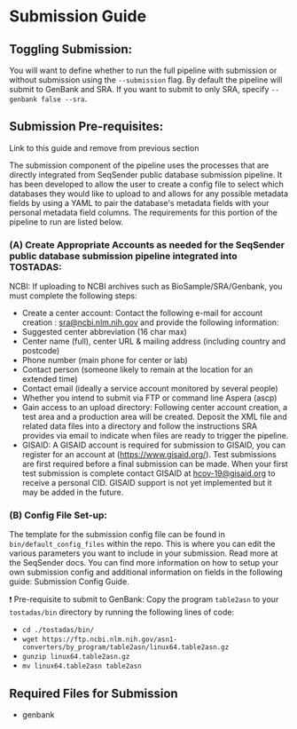 # Submission Guide

## Toggling Submission:
You will want to define whether to run the full pipeline with submission or without submission using the `--submission` flag. By default the pipeline will submit to GenBank and SRA. If you want to submit to only SRA, specify `--genbank false --sra`.

## Submission Pre-requisites:
Link to this guide and remove from previous section

The submission component of the pipeline uses the processes that are directly integrated from SeqSender public database submission pipeline. It has been developed to allow the user to create a config file to select which databases they would like to upload to and allows for any possible metadata fields by using a YAML to pair the database's metadata fields with your personal metadata field columns. The requirements for this portion of the pipeline to run are listed below.

### (A) Create Appropriate Accounts as needed for the SeqSender public database submission pipeline integrated into TOSTADAS:

NCBI: If uploading to NCBI archives such as BioSample/SRA/Genbank, you must complete the following steps:

* Create a center account: Contact the following e-mail for account creation :   sra@ncbi.nlm.nih.gov  and provide the following information:
 * Suggested center abbreviation (16 char max)
 * Center name (full), center URL & mailing address (including country and postcode)
 * Phone number (main phone for center or lab)
 * Contact person (someone likely to remain at the location for an extended time)
 * Contact email (ideally a service account monitored by several people)
 * Whether you intend to submit via FTP or command line Aspera (ascp)
 * Gain access to an upload directory: Following center account creation, a test area and a production area will be created. Deposit the XML file and related data files into a directory and follow the instructions SRA provides via email to indicate when files are ready to trigger the pipeline.
 * GISAID: A GISAID account is required for submission to GISAID, you can register for an account at (https://www.gisaid.org/). Test submissions are first required before a final submission can be made. When your first test submission is complete contact GISAID at hcov-19@gisaid.org to receive a personal CID. GISAID support is not yet implemented but it may be added in the future.

### (B) Config File Set-up:

The template for the submission config file can be found in `bin/default_config_files` within the repo. This is where you can edit the various parameters you want to include in your submission. Read more at the SeqSender docs.
You can find more information on how to setup your own submission config and additional information on fields in the following guide: Submission Config Guide.

❗ Pre-requisite to submit to GenBank: Copy the program `table2asn` to your `tostadas/bin` directory by running the following lines of code:

* `cd ./tostadas/bin/`
* `wget https://ftp.ncbi.nlm.nih.gov/asn1-converters/by_program/table2asn/linux64.table2asn.gz`
* `gunzip linux64.table2asn.gz`
* `mv linux64.table2asn table2asn`

## Required Files for Submission
* genbank
